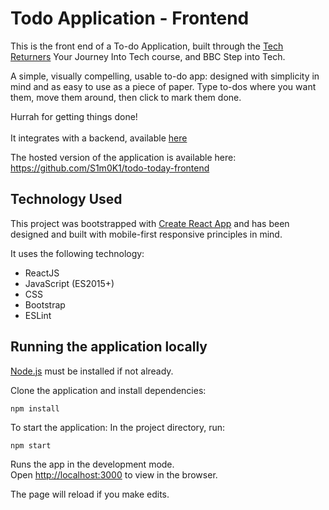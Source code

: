 # Todo Application - Frontend 

This is the front end of a To-do Application, built through the [Tech Returners](https://www.techreturners.com/) Your Journey Into Tech course, and BBC Step into Tech.
<br /> 

A simple, visually compelling, usable to-do app: designed with simplicity in mind and as easy to use as a piece of paper. Type to-dos where you want them, move them around, then click to mark them  done.
<br />

Hurrah for getting things done!
<br />
<br />
It integrates with a backend, available [here](https://github.com/S1m0K1/todo-today-backend)<br />

The hosted version of the application is available here:
<br /> 
https://github.com/S1m0K1/todo-today-frontend
<br />

## Technology Used

This project was bootstrapped with [Create React App](https://github.com/facebook/create-react-app) and has been designed and built with mobile-first responsive principles in mind.
<br />

It uses the following technology:
<br />
* ReactJS
* JavaScript (ES2015+)
* CSS
* Bootstrap
* ESLint

## Running the application locally

[Node.js](https://nodejs.org/en/) must be installed if not already.

Clone the application and install dependencies:

`npm install`

To start the application: In the project directory, run:

`npm start`

Runs the app in the development mode.
<br />
Open [http://localhost:3000](http://localhost:3000) to view in the browser.

The page will reload if you make edits.
<br />